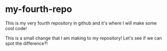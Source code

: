 # my-fourth-repo
This is my very fourth repository in github and it's where I will make some cool code!

This is a small change that I am making to my repository! Let's see if we can spot the difference?!
